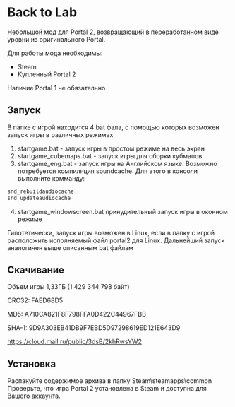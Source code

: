 
# Back to Lab
Небольшой мод для Portal 2, возвращающий в переработанном виде уровни из оригинального Portal.

Для работы мода необходимы:
* Steam
* Купленный Portal 2

Наличие Portal 1 не обязательно

## Запуск
В папке с игрой находится 4 bat фала, с помощью которых возможен запуск игры в различных режимах
1. startgame.bat - запуск игры в простом режиме на весь экран
2. startgame_cubemaps.bat - запуск игры для сборки кубмапов
3. startgame_eng.bat - запуск игры на Английском языке. Возможно потребуется компиляция soundcache. Для этого в консоли выполните комманду:
```bash
snd_rebuildaudiocache
snd_updateaudiocache
```
4. startgame_windowscreen.bat принудительный запуск игры в оконном режиме

Гипотетически, запуск игры возможен в Linux, если в папку с игрой расположить исполняемый файл portal2 для Linux. Дальнейший запуск аналогичен выше описанным bat файлам
## Скачивание
Объем игры 1,33ГБ (1 429 344 798 байт)

CRC32: FAED68D5

MD5: A710CA821F8F798FFA0D422C44967FBB

SHA-1: 9D9A303EB41DB9F7EBD5D97298619ED121E643D9

https://cloud.mail.ru/public/3dsB/2khRwsYW2
## Установка
Распакуйте содержимое архива в папку Steam\steamapps\common\
Проверьте, что игра Portal 2 установлена в Steam и доступна для Вашего аккаунта.
